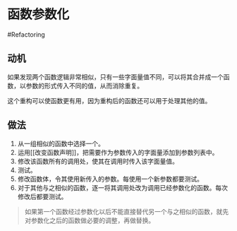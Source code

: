 # 函数参数化
#Refactoring 

## 动机

如果发现两个函数逻辑非常相似，只有一些字面量值不同，可以将其合并成一个函数，以参数的形式传入不同的值，从而消除重复。

这个重构可以使函数更有用，因为重构后的函数还可以用于处理其他的值。

## 做法

1. 从一组相似的函数中选择一个。
2. 运用[[改变函数声明]]，把需要作为参数传入的字面量添加到参数列表中。
3. 修改该函数所有的调用处，使其在调用时传入该字面量值。
4. 测试。
5. 修改函数体，令其使用新传入的参数。每使用一个新参数都要测试。
6. 对于其他与之相似的函数，逐一将其调用处改为调用已经参数化的函数。每次修改后都要测试。

> 如果第一个函数经过参数化以后不能直接替代另一个与之相似的函数，就先对参数化之后的函数做必要的调整，再做替换。